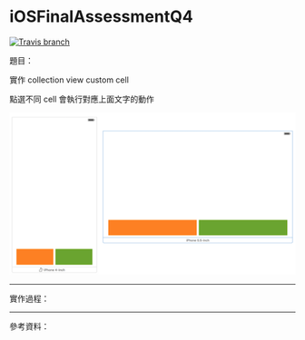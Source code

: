 # iOSFinalAssessmentQ4

[![Travis branch](https://img.shields.io/travis/rust-lang/rust/master.svg)]()

題目：

實作 collection view custom cell

點選不同 cell 會執行對應上面文字的動作

![](https://github.com/dan12411/iOSFinalAssessmentQ2/blob/master/%E8%9E%A2%E5%B9%95%E5%BF%AB%E7%85%A7%202016-11-30%20%E4%B8%8B%E5%8D%888.19.21.png)

---

實作過程：


---

參考資料：


